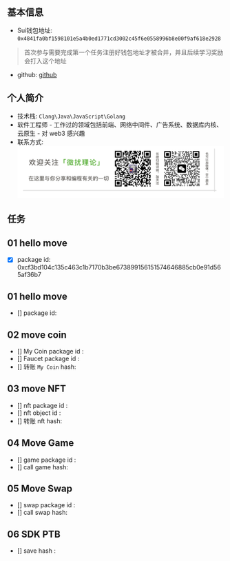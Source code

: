 ## 基本信息
- Sui钱包地址: `0x4841fa0bf1598101e5a4b0ed1771cd3002c45f6e0558996b8e00f9af618e2928`
> 首次参与需要完成第一个任务注册好钱包地址才被合并，并且后续学习奖励会打入这个地址
- github: [github](https://github.com/wfnuser/letsmove)

## 个人简介
- 技术栈: `Clang\Java\JavaScript\Golang`
- 软件工程师 - 工作过的领域包括前端、网络中间件、广告系统、数据库内核、云原生 - 对 web3 感兴趣
- 联系方式: 
![](https://github.com/wfnuser/wfnuser/raw/main/banner.png)

## 任务

##   01 hello move  
- [x] package id: 0xcf3bd104c135c463c1b7170b3be673899156151574646885cb0e91d565af36b7

##   01 hello move  
- [] package id: 

##   02 move coin
- [] My Coin package id : 
- [] Faucet package id : 
- [] 转账 `My Coin` hash:

##   03 move NFT
- [] nft package id :
- [] nft object id : 
- [] 转账 nft  hash:

##   04 Move Game
- [] game package id :
- [] call game hash:

##   05 Move Swap
- [] swap package id :
- [] call swap hash:

##   06 SDK PTB
- [] save hash :
